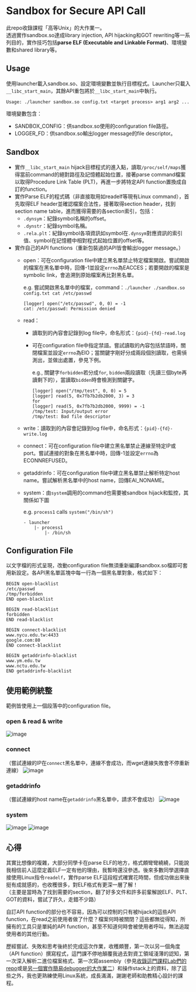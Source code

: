 # Sandbox for Secure API Call
此repo收錄課程「高等Unix」的大作業一。  
透過實作sandbox.so達成library injection, API hijacking和GOT rewriting等一系列目的，實作技巧包括**parse ELF (Executable and Linkable Format)**、環境變數和shared library等。

## Usage
使用launcher載入sandbox.so、設定環境變數並執行目標程式。Launcher只載入```__libc_start_main```，其餘API重包將於```__libc_start_main```中執行。
```
Usage: ./launcher sandbox.so config.txt <target process> arg1 arg2 ...
```
環境變數包含：
- SANDBOX_CONFIG：供sandbox.so使用的configuration file路徑。
- LOGGER_FD：供sandbox.so輸出logger message的file descriptor。

## Sandbox
- 實作```__libc_start_main``` hijack目標程式的進入點，讀取```/proc/self/maps```獲得當前command的絕對路徑及記憶體起始位置，接著parse command檔案以取得Procedure Link Table (PLT)，再進一步將特定API function置換成自訂的function。
- 實作Parse ELF的程式碼（非直接取用如readelf等現有Linux command），首先取得ELF header並確認檔案合法性，接著取得section header，找到section name table，進而獲得需要的各section索引，包括：
    - ```.dynsym```：紀錄symbol名稱的offset。
    - ```.dynstr```：紀錄symbol名稱。
    - ```.rela.plt```：紀錄symbol各項資訊如symbol在```.dynsym```對應資訊的索引值、symbol在記憶體中相對程式起始位置的offset等。
- 實作自己的API functions（重新包裝過的API皆會輸出logger message。）
    - open：可在configuration file中建立黑名單禁止特定檔案開啟。嘗試開啟的檔案在黑名單中時，回傳-1並設定```errno```為EACCES；若要開啟的檔案是symbolic link，會追溯到原始檔案再比對黑名單。  
            
        e.g. 嘗試開啟黑名單中的檔案，command：```./launcher ./sandbox.so config.txt cat /etc/passwd```  
        ```
        [logger] open("/etc/passwd", 0, 0) = -1
        cat: /etc/passwd: Permission denied
        ```
    - read：
        - 讀取到的內容會記錄到log file中，命名形式：```{pid}-{fd}-read.log```
        - 可在configuration file中指定禁語。嘗試讀取的內容包括禁語時，關閉檔案並設定```errno```為EIO；當關鍵字剛好分成兩段個別讀取，也需偵測出，並做出處置，參見下例。  
        
            e.g., 關鍵字```forbidden```若分成```for```, ```bidden```兩段讀取（先讀三個byte再讀剩下的），當讀取```bidden```時會檢測到關鍵字。
            ```
            [logger] open("/tmp/test", 0, 0) = 5
            [logger] read(5, 0x7fb7b2db2000, 3) = 3
            for
            [logger] read(5, 0x7fb7b2db2000, 9999) = -1
            /tmp/test: Input/output error
            /tmp/test: Bad file descriptor
            ```
    - write：讀取到的內容會記錄到log file中，命名形式：```{pid}-{fd}-write.log```
    - connect：可在configuration file中建立黑名單禁止連線至特定IP或port。嘗試連接的對象在黑名單中時，回傳-1並設定```errno```為ECONNREFUSED。
    - getaddrinfo：可在configuration file中建立黑名單禁止解析特定host name。嘗試解析黑名單中的host name，回傳EAI_NONAME。
    - system：由```system```調用的command也需要被sandbox hijack和監控，其關係如下圖  

        e.g. ```process1``` calls ```system("/bin/sh")```
        ```
        - launcher
            |- process1
                |- /bin/sh
        ```
    
## Configuration File
以文字檔的形式呈現，改動configuration file無須重新編譯sandbox.so檔即可套用新設定。各API黑名單區塊中每一行為一個黑名單對象，格式如下：
```
BEGIN open-blacklist
/etc/passwd
/tmp/forbidden
END open-blacklist

BEGIN read-blacklist
forbidden
END read-blacklist

BEGIN connect-blacklist
www.nycu.edu.tw:4433
google.com:80
END connect-blacklist

BEGIN getaddrinfo-blacklist
www.ym.edu.tw
www.nctu.edu.tw
END getaddrinfo-blacklist
```

## 使用範例統整
範例皆使用上一個段落中的configuration file。
### open & read & write
![image](https://github.com/luckyjp6/Sandbox-for-Secure-API-Call/assets/96563567/9bcc68c2-0458-44f2-b908-a2cee5c25174)

### connect
（嘗試連線的IP在```connect```黑名單中，連線不會成功，而wget連線失敗會不停重新連線）
![image](https://github.com/luckyjp6/Sandbox-for-Secure-API-Call/assets/96563567/64e891db-bd4e-47a2-99d7-67e261fca5ac)

### getaddrinfo
（嘗試連線的host name在```getaddrinfo```黑名單中，請求不會成功）
![image](https://github.com/luckyjp6/Sandbox-for-Secure-API-Call/assets/96563567/0fc97d30-ffc2-4d88-a958-cfab7cf6ba21)

### system
![image](https://github.com/luckyjp6/Sandbox-for-Secure-API-Call/assets/96563567/ffdfe306-e8b6-4b52-8369-14c638742b13)
![image](https://github.com/luckyjp6/Sandbox-for-Secure-API-Call/assets/96563567/43c946f8-a10f-466b-9f86-fe46287f9207)

## 心得
其實比想像的複雜，大部分同學卡在parse ELF的地方，格式頗彎彎繞繞，只能說我相信前人這麼定義ELF一定有他的理由，我暫時還沒參透。後來多數同學選擇直接使用Linux指令```readelf```，實作parse ELF這段程式確實花時間，但成功做出來後挺有成就感的，也收穫很多，對ELF格式有更深一層了解！  
（主要是當時為了找到需要的section，翻了好多文件和許多前輩解說ELF、PLT、GOT的資料，嘗試了許久，走錯不少路）  

自訂API function的部分也不容易，因為可以控制的只有被hijack的這些API function，在read之前使用者做了什麼？檔案何時被關閉？這些都無從得知，所擁有的工具只是單純的API function，甚至不知道何時會被使用者呼叫，無法追蹤使用者的其他行動。  

歷經嘗試、失敗和思考後終於完成這次作業，收穫頗豐，第一次以另一個角度（API function）撰寫程式，這門課不停地顛覆我過去對資工領域淺薄的認知，第一次深入解析二進位檔案格式、第一次寫assembly（參見[收錄這門課程Lab們的repo](https://github.com/luckyjp6/Advance-Unix-Programming)或是[另一個實作簡易debugger的大作業二](https://github.com/luckyjp6/Simple-Debbuger)）和操作stack上的資料，除了這些之外，我也更熟練使用Linux系統，成長滿滿，謝謝老師和助教精心設計的課程。
